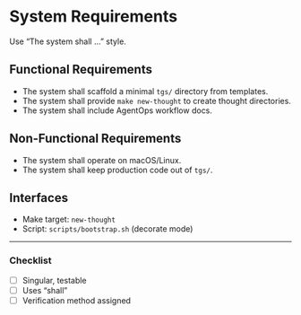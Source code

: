 # System Requirements

Use “The system shall …” style.

## Functional Requirements
- The system shall scaffold a minimal `tgs/` directory from templates.
- The system shall provide `make new-thought` to create thought directories.
- The system shall include AgentOps workflow docs.

## Non-Functional Requirements
- The system shall operate on macOS/Linux.
- The system shall keep production code out of `tgs/`.

## Interfaces
- Make target: `new-thought`
- Script: `scripts/bootstrap.sh` (decorate mode)

---

### Checklist
- [ ] Singular, testable
- [ ] Uses “shall”
- [ ] Verification method assigned
